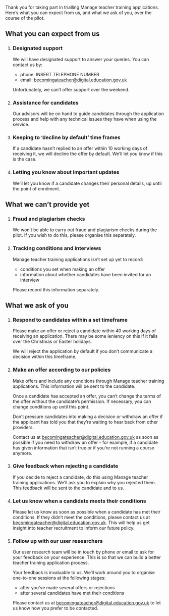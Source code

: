 Thank you for taking part in trialling Manage teacher training applications. Here’s what you can expect from us, and what we ask of you, over the course of the pilot.

## What you can expect from us

1. ### Designated support

    We will have designated support to answer your queries. You can contact us by:
    * phone: INSERT TELEPHONE NUMBER
    * email: <becomingateacher@digital.education.gov.uk>

    Unfortunately, we can’t offer support over the weekend.

2. ### Assistance for candidates

    Our advisors will be on hand to guide candidates through the application process and help with any technical issues they have when using the service.

3. ### Keeping to ‘decline by default’ time frames

    If a candidate hasn’t replied to an offer within 10 working days of receiving it, we will decline the offer by default. We’ll let you know if this is the case.

4. ### Letting you know about important updates

    We’ll let you know if a candidate changes their personal details, up until the point of enrolment.

## What we can’t provide yet

1. ### Fraud and plagiarism checks

    We won’t be able to carry out fraud and plagiarism checks during the pilot. If you wish to do this, please organise this separately.

2. ### Tracking conditions and interviews

    Manage teacher training applications isn’t set up yet to record:
    * conditions you set when making an offer
    * information about whether candidates have been invited for an interview

    Please record this information separately.

## What we ask of you

1. ### Respond to candidates within a set timeframe

    Please make an offer or reject a candidate within 40 working days of receiving an application. There may be some leniency on this if it falls over the Christmas or Easter holidays.

    We will reject the application by default if you don’t communicate a decision within this timeframe.

2. ### Make an offer according to our policies

    Make offers and include any conditions through Manage teacher training applications. This information will be sent to the candidate.

    Once a candidate has accepted an offer, you can’t change the terms of the offer without the candidate’s permission. If necessary, you can change conditions up until this point.

    Don’t pressure candidates into making a decision or withdraw an offer if the applicant has told you that they’re waiting to hear back from other providers.

    Contact us at <becomingateacher@digital.education.gov.uk> as soon as possible if you need to withdraw an offer - for example, if a candidate has given information that isn’t true or if you’re not running a course anymore.

3. ### Give feedback when rejecting a candidate

    If you decide to reject a candidate, do this using Manage teacher training applications. We’ll ask you to explain why you rejected them. This feedback will be sent to the candidate and to us.

4. ### Let us know when a candidate meets their conditions

    Please let us know as soon as possible when a candidate has met their conditions. If they didn’t meet the conditions, please contact us at <becomingateacher@digital.education.gov.uk>. This will help us get insight into teacher recruitment to inform our future policy.

5. ### Follow up with our user researchers

    Our user research team will be in touch by phone or email to ask for your feedback on your experience. This is so that we can build a better teacher training application process.

    Your feedback is invaluable to us. We’ll work around you to organise one-to-one sessions at the following stages:
    * after you’ve made several offers or rejections
    * after several candidates have met their conditions

    Please contact us at <becomingateacher@digital.education.gov.uk> to let us know how you prefer to be contacted.
